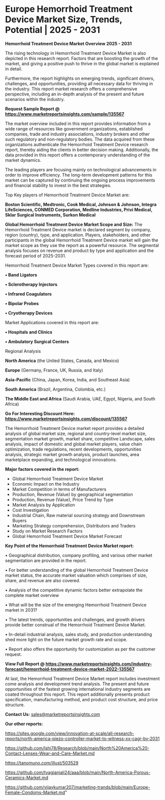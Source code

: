 # Europe Hemorrhoid Treatment Device Market Size, Trends, Potential | 2025 - 2031

<Strong> Hemorrhoid Treatment Device Market Overview 2025 - 2031</strong>

The rising technology in Hemorrhoid Treatment Device Market is also depicted in this research report. Factors that are boosting the growth of the market, and giving a positive push to thrive in the global market is explained in detail.

Furthermore, the report highlights on emerging trends, significant drivers, challenges, and opportunities, providing all necessary data for thriving in the industry. This report market research offers a comprehensive perspective, including an in-depth analysis of the present and future scenarios within the industry.

<strong>Request Sample Report @ <a href=https://www.marketreportsinsights.com/sample/135567>https://www.marketreportsinsights.com/sample/135567</a></strong>

The market overview included in this report provides information from a wide range of resources like government organizations, established companies, trade and industry associations, industry brokers and other such regulatory and non-regulatory bodies. The data acquired from these organizations authenticate the Hemorrhoid Treatment Device research report, thereby aiding the clients in better decision making. Additionally, the data provided in this report offers a contemporary understanding of the market dynamics.

The leading players are focusing mainly on technological advancements in order to improve efficiency. The long-term development patterns for this market can be captured by continuing the ongoing process improvements and financial stability to invest in the best strategies.

Top Key players of Hemorrhoid Treatment Device Market are:

<strong>Boston Scientific, Medtronic, Cook Medical, Johnson & Johnson, Integra LifeSciences, CONMED Corporation, Medline Industries, Privi Medical, Sklar Surgical Instruments, Surkon Medical</strong>

<strong><b>Global Hemorrhoid Treatment Device Market Scope and Size:</b></strong>
The Hemorrhoid Treatment Device market is declared segment by company, region (country), type, and application. Players, stakeholders, and other participants in the global Hemorrhoid Treatment Device market will gain the market scope as they use the report as a powerful resource. The segmental analysis focuses on revenue and product by type and application and the forecast period of 2025-2031.

Hemorrhoid Treatment Device Market Types covered in this report are:

<strong>• Band Ligators

• Sclerotherapy Injectors

• Infrared Coagulators

• Bipolar Probes

• Cryotherapy Devices</strong>

Market Applications covered in this report are:

<strong>• Hospitals and Clinics

• Ambulatory Surgical Centers</strong> 

Regional Analysis

<strong>North America</strong> (the United States, Canada, and Mexico)

<strong>Europe</strong> (Germany, France, UK, Russia, and Italy)

<strong>Asia-Pacific</strong> (China, Japan, Korea, India, and Southeast Asia)

<strong>South America</strong> (Brazil, Argentina, Colombia, etc.)

<strong>The Middle East and Africa</strong> (Saudi Arabia, UAE, Egypt, Nigeria, and South Africa)

<strong>Go For Interesting Discount Here: <a href=https://www.marketreportsinsights.com/discount/135567>https://www.marketreportsinsights.com/discount/135567</a></strong>

The Hemorrhoid Treatment Device market report provides a detailed analysis of global market size, regional and country-level market size, segmentation market growth, market share, competitive Landscape, sales analysis, impact of domestic and global market players, value chain optimization, trade regulations, recent developments, opportunities analysis, strategic market growth analysis, product launches, area marketplace expanding, and technological innovations.

<strong><b>Major factors covered in the report:</b></strong>
<ul>
  <li>Global Hemorrhoid Treatment Device Market </li>
  <li>Economic Impact on the Industry</li>
  <li>Market Competition in terms of Manufacturers</li>
  <li>Production, Revenue (Value) by geographical segmentation</li>
  <li>Production, Revenue (Value), Price Trend by Type</li>
  <li>Market Analysis by Application</li>
  <li>Cost Investigation</li>
  <li>Industrial Chain, Raw material sourcing strategy and Downstream Buyers</li>
  <li>Marketing Strategy comprehension, Distributors and Traders</li>
  <li>Study on Market Research Factors</li>
  <li>Global Hemorrhoid Treatment Device Market Forecast</li>
</ul>

<strong><b>Key Point of the Hemorrhoid Treatment Device Market report:</b></strong>

• Geographical distribution, company profiling, and various other market segmentation are provided in the report.

• For better understanding of the global Hemorrhoid Treatment Device market status, the accurate market valuation which comprises of size, share, and revenue are also covered.

• Analysis of the competitive dynamic factors better extrapolate the complete market overview

• What will be the size of the emerging Hemorrhoid Treatment Device market in 2031?

• The latest trends, opportunities and challenges, and growth drivers provide better construal of the Hemorrhoid Treatment Device Market.

• In-detail industrial analysis, sales study, and production understanding shed more light on the future market growth rate and scope.

• Report also offers the opportunity for customization as per the customer request.

<strong><b>View Full Report @ <a href=https://www.marketreportsinsights.com/industry-forecast/hemorrhoid-treatment-device-market-2022-135567>https://www.marketreportsinsights.com/industry-forecast/hemorrhoid-treatment-device-market-2022-135567</a></b></strong>


At last, the Hemorrhoid Treatment Device Market report includes investment come analysis and development trend analysis. The present and future opportunities of the fastest growing international industry segments are coated throughout this report. This report additionally presents product specification, manufacturing method, and product cost structure, and price structure.

<strong>Contact Us:</strong>
sales@marketreportsinsights.com

<strong>Our other reports:</strong>

<a href=https://sites.google.com/view/innovation-at-scale/all-research-reports/north-america-piezo-controller-market-to-witness-xx-cagr-by-2031>https://sites.google.com/view/innovation-at-scale/all-research-reports/north-america-piezo-controller-market-to-witness-xx-cagr-by-2031</a>

<a href=https://github.com/Ishi78/Research/blob/main/North%20America%20-Contact-Lenses-Wear-and-Care-Market.md>https://github.com/Ishi78/Research/blob/main/North%20America%20-Contact-Lenses-Wear-and-Care-Market.md</a>

<a href=https://tanomuno.com/illust/503529>https://tanomuno.com/illust/503529</a>

<a href=https://github.com/tyagianjali24/aaa/blob/main/North-America-Porous-Ceramics-Market.md>https://github.com/tyagianjali24/aaa/blob/main/North-America-Porous-Ceramics-Market.md</a>

<a href=https://github.com/vijaykumar207/marketing-trands/blob/main/Europe-Female-Condoms-Market.md>https://github.com/vijaykumar207/marketing-trands/blob/main/Europe-Female-Condoms-Market.md</a>"
